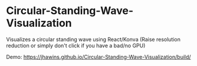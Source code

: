 # Circular-Standing-Wave-Visualization
Visualizes a circular standing wave using React/Konva
(Raise resolution reduction or simply don't click if you have a bad/no GPU)

Demo: https://jhawins.github.io/Circular-Standing-Wave-Visualization/build/

